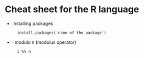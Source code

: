 Cheat sheet for the R language
==============================


- Installing packages

        install.packages('name of the package')

- i modulo n (modulus operator)

        i %% n

